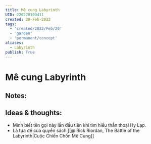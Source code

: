 ```yaml
---
title: Mê cung Labyrinth
UID: 220220100411
created: 20-Feb-2022
tags:
  - 'created/2022/Feb/20'
  - 'garden'
  - 'permanent/concept'
aliases:
  - Labyrinth
publish: True
---
```

# Mê cung Labyrinth

## Notes:


## Ideas & thoughts:
- Mình biết tên gọi này lần đầu tiên khi tìm hiểu thần thoại Hy Lạp.
- Là tựa đề của quyển sách [[@ Rick Riordan, The Battle of the Labyrinth|Cuộc Chiến Chốn Mê Cung]]

